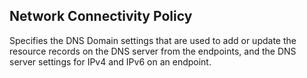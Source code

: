 ## Network Connectivity Policy
Specifies the DNS Domain settings that are used to add or update the resource records on the DNS server from the endpoints, and the DNS server settings for IPv4 and IPv6 on an endpoint.